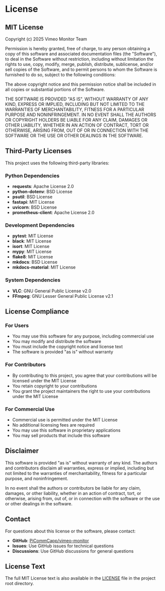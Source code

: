 # License

## MIT License

Copyright (c) 2025 Vimeo Monitor Team

Permission is hereby granted, free of charge, to any person obtaining a copy
of this software and associated documentation files (the "Software"), to deal
in the Software without restriction, including without limitation the rights
to use, copy, modify, merge, publish, distribute, sublicense, and/or sell
copies of the Software, and to permit persons to whom the Software is
furnished to do so, subject to the following conditions:

The above copyright notice and this permission notice shall be included in all
copies or substantial portions of the Software.

THE SOFTWARE IS PROVIDED "AS IS", WITHOUT WARRANTY OF ANY KIND, EXPRESS OR
IMPLIED, INCLUDING BUT NOT LIMITED TO THE WARRANTIES OF MERCHANTABILITY,
FITNESS FOR A PARTICULAR PURPOSE AND NONINFRINGEMENT. IN NO EVENT SHALL THE
AUTHORS OR COPYRIGHT HOLDERS BE LIABLE FOR ANY CLAIM, DAMAGES OR OTHER
LIABILITY, WHETHER IN AN ACTION OF CONTRACT, TORT OR OTHERWISE, ARISING FROM,
OUT OF OR IN CONNECTION WITH THE SOFTWARE OR THE USE OR OTHER DEALINGS IN THE
SOFTWARE.

## Third-Party Licenses

This project uses the following third-party libraries:

### Python Dependencies
- **requests**: Apache License 2.0
- **python-dotenv**: BSD License
- **psutil**: BSD License
- **fastapi**: MIT License
- **uvicorn**: BSD License
- **prometheus-client**: Apache License 2.0

### Development Dependencies
- **pytest**: MIT License
- **black**: MIT License
- **isort**: MIT License
- **mypy**: MIT License
- **flake8**: MIT License
- **mkdocs**: BSD License
- **mkdocs-material**: MIT License

### System Dependencies
- **VLC**: GNU General Public License v2.0
- **FFmpeg**: GNU Lesser General Public License v2.1

## License Compliance

### For Users
- You may use this software for any purpose, including commercial use
- You may modify and distribute the software
- You must include the copyright notice and license text
- The software is provided "as is" without warranty

### For Contributors
- By contributing to this project, you agree that your contributions will be licensed under the MIT License
- You retain copyright to your contributions
- You grant the project maintainers the right to use your contributions under the MIT License

### For Commercial Use
- Commercial use is permitted under the MIT License
- No additional licensing fees are required
- You may use this software in proprietary applications
- You may sell products that include this software

## Disclaimer

This software is provided "as is" without warranty of any kind. The authors and contributors disclaim all warranties, express or implied, including but not limited to the warranties of merchantability, fitness for a particular purpose, and noninfringement.

In no event shall the authors or contributors be liable for any claim, damages, or other liability, whether in an action of contract, tort, or otherwise, arising from, out of, or in connection with the software or the use or other dealings in the software.

## Contact

For questions about this license or the software, please contact:

- **GitHub**: [PiCommCapp/vimeo-monitor](https://github.com/PiCommCapp/vimeo-monitor)
- **Issues**: Use GitHub issues for technical questions
- **Discussions**: Use GitHub discussions for general questions

## License Text

The full MIT License text is also available in the [LICENSE](LICENSE) file in the project root directory.
